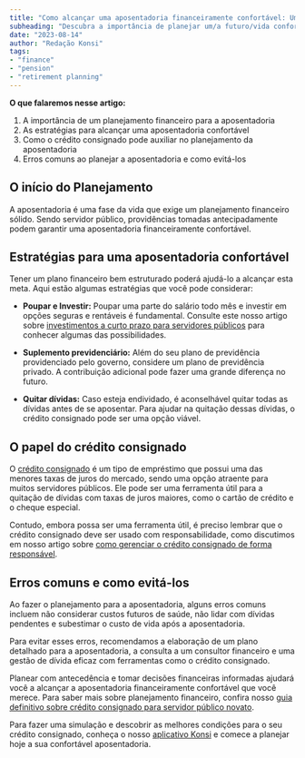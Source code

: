 ```yaml
---
title: "Como alcançar uma aposentadoria financeiramente confortável: Um guia para servidores públicos"
subheading: "Descubra a importância de planejar um/a futuro/vida confortável após a aposentadoria e como o crédito consignado pode ajudar neste processo"
date: "2023-08-14"
author: "Redação Konsi"
tags:
- "finance"
- "pension"
- "retirement planning"
---
```


**O que falaremos nesse artigo:**

1. A importância de um planejamento financeiro para a aposentadoria
2. As estratégias para alcançar uma aposentadoria confortável
3. Como o crédito consignado pode auxiliar no planejamento da aposentadoria
4. Erros comuns ao planejar a aposentadoria e como evitá-los

## **O início do Planejamento**

A aposentadoria é uma fase da vida que exige um planejamento financeiro sólido. Sendo servidor público, providências tomadas antecipadamente podem garantir uma aposentadoria financeiramente confortável.

## **Estratégias para uma aposentadoria confortável**

Tener um plano financeiro bem estruturado poderá ajudá-lo a alcançar esta meta. Aqui estão algumas estratégias que você pode considerar:

- **Poupar e Investir:** Poupar uma parte do salário todo mês e investir em opções seguras e rentáveis é fundamental. Consulte este nosso artigo sobre [investimentos a curto prazo para servidores públicos](https://konsi.com.br/postagens/investimentos-a-curto-prazo-para-servidores-publicos) para conhecer algumas das possibilidades.

- **Suplemento previdenciário:** Além do seu plano de previdência providenciado pelo governo, considere um plano de previdência privado. A contribuição adicional pode fazer uma grande diferença no futuro.

- **Quitar dívidas:** Caso esteja endividado, é aconselhável quitar todas as dívidas antes de se aposentar. Para ajudar na quitação dessas dívidas, o crédito consignado pode ser uma opção viável.

## **O papel do crédito consignado**

O [crédito consignado](https://konsi.com.br/sobre) é um tipo de empréstimo que possui uma das menores taxas de juros do mercado, sendo uma opção atraente para muitos servidores públicos. Ele pode ser uma ferramenta útil para a quitação de dívidas com taxas de juros maiores, como o cartão de crédito e o cheque especial.

Contudo, embora possa ser uma ferramenta útil, é preciso lembrar que o crédito consignado deve ser usado com responsabilidade, como discutimos em nosso artigo sobre [como gerenciar o crédito consignado de forma responsável](https://konsi.com.br/postagens/como-gerenciar-o-credito-consignado-de-forma-responsavel).

## **Erros comuns e como evitá-los**

Ao fazer o planejamento para a aposentadoria, alguns erros comuns incluem não considerar custos futuros de saúde, não lidar com dívidas pendentes e subestimar o custo de vida após a aposentadoria.

Para evitar esses erros, recomendamos a elaboração de um plano detalhado para a aposentadoria, a consulta a um consultor financeiro e uma gestão de dívida eficaz com ferramentas como o crédito consignado.

Planear com antecedência e tomar decisões financeiras informadas ajudará você a alcançar a aposentadoria financeiramente confortável que você merece. Para saber mais sobre planejamento financeiro, confira nosso [guia definitivo sobre crédito consignado para servidor público novato](https://konsi.com.br/postagens/o-guia-definitivo-sobre-credito-consignado-para-servidor-publico-novato).
 
Para fazer uma simulação e descobrir as melhores condições para o seu crédito consignado, conheça o nosso [aplicativo Konsi](https://konsi.com.br/download-app) e comece a planejar hoje a sua confortável aposentadoria.